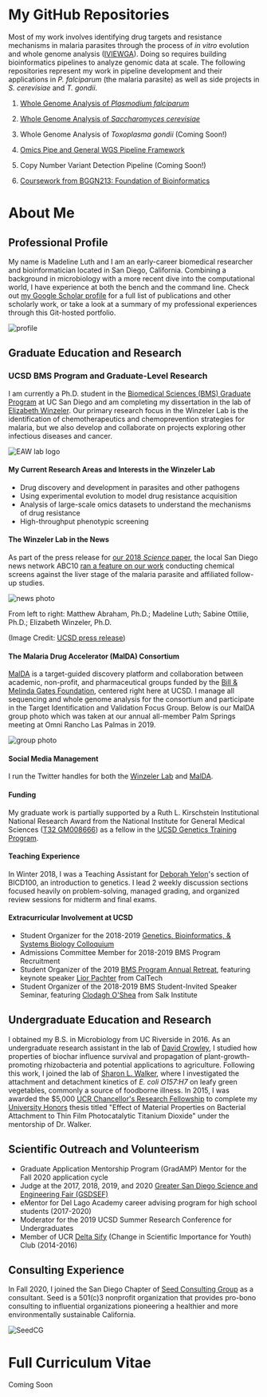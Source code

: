# My GitHub Repositories
Most of my work involves identifying drug targets and resistance mechanisms in malaria parasites through the process of *in vitro* evolution and whole genome analysis ([IVIEWGA](https://www.ncbi.nlm.nih.gov/pubmed/29451780#)). Doing so requires building bioinformatics pipelines to analyze genomic data at scale. The following repositories represent my work in pipeline development and their applications in *P. falciparum* (the malaria parasite) as well as side projects in *S. cerevisiae* and *T. gondii*.

1. [Whole Genome Analysis of *Plasmodium falciparum*](https://github.com/MadelineRLuth/p_falciparum_analyses)

2. [Whole Genome Analysis of *Saccharomyces cerevisiae*](https://github.com/MadelineRLuth/yeast_analyses)

3. Whole Genome Analysis of *Toxoplasma gondii* (Coming Soon!)

4. [Omics Pipe and General WGS Pipeline Framework](https://github.com/MadelineRLuth/Omics_Pipe)

5. Copy Number Variant Detection Pipeline (Coming Soon!)

6. [Coursework from BGGN213: Foundation of Bioinformatics](https://madelinerluth.github.io/bggn213/)





# About Me

## Professional Profile
My name is Madeline Luth and I am an early-career biomedical researcher and bioinformatician located in San Diego, California. Combining a background in microbiology with a more recent dive into the computational world, I have experience at both the bench and the command line. Check out [my Google Scholar profile](https://scholar.google.com/citations?user=ZwSmvToAAAAJ&hl=en) for a full list of publications and other scholarly work, or take a look at a summary of my professional experiences through this Git-hosted portfolio.

![profile](https://avatars1.githubusercontent.com/u/50251155?s=460&v=4)


## Graduate Education and Research

### UCSD BMS Program and Graduate-Level Research
I am currently a Ph.D. student in the [Biomedical Sciences (BMS) Graduate Program](https://biomedsci.ucsd.edu) at UC San Diego and am completing my dissertation in the lab of [Elizabeth Winzeler](https://winzeler.ucsd.edu/). Our primary research focus in the Winzeler Lab is the identification of chemotherapeutics and chemoprevention strategies for malaria, but we also develop and collaborate on projects exploring other infectious diseases and cancer.

![EAW lab logo](http://winzeler.ucsd.edu/wp-content/uploads/2016/09/winzeler-logo-3-001.png)

#### My Current Research Areas and Interests in the Winzeler Lab
* Drug discovery and development in parasites and other pathogens
* Using experimental evolution to model drug resistance acquisition
* Analysis of large-scale omics datasets to understand the mechanisms of drug resistance
* High-throughput phenotypic screening

#### The Winzeler Lab in the News
As part of the press release for [our 2018 *Science* paper](https://science.sciencemag.org/content/362/6419/eaat9446.abstract), the local San Diego news network ABC10 [ran a feature on our work](https://www.10news.com/news/san-diego-students-helping-to-lead-quest-to-end-malaria) conducting chemical screens against the liver stage of the malaria parasite and affiliated follow-up studies.

![news photo](https://ucsdnews.ucsd.edu/news_uploads/2018_12_06_winzler_researchteam_UCSDHealth.jpg)

From left to right: Matthew Abraham, Ph.D.; Madeline Luth; Sabine Ottilie, Ph.D.; Elizabeth Winzeler, Ph.D.

(Image Credit: [UCSD press release](https://ucsdnews.ucsd.edu/pressrelease/half_a_million_tests_and_many_later_new_buzz_about_a_malaria_prevention_drug))

#### The Malaria Drug Accelerator (MalDA) Consortium
[MalDA](https://winzeler.ucsd.edu/malda/) is a target-guided discovery platform and collaboration between academic, non-profit, and pharmaceutical groups funded by the [Bill & Melinda Gates Foundation](https://www.gatesfoundation.org), centered right here at UCSD. I manage all sequencing and whole genome analysis for the consortium and participate in the Target Identification and Validation Focus Group. Below is our MalDA group photo which was taken at our annual all-member Palm Springs meeting at Omni Rancho Las Palmas in 2019.

![group photo](https://pbs.twimg.com/profile_banners/1198263575577534466/1575651873/600x200)

#### Social Media Management
I run the Twitter handles for both the [Winzeler Lab](https://twitter.com/WinzelerLabUCSD) and [MalDA](https://twitter.com/MalariaTargetID).

#### Funding
My graduate work is partially supported by a Ruth L. Kirschstein Institutional National Research Award from the National Institute for General Medical Sciences ([T32 GM008666](https://grantome.com/grant/NIH/T32-GM008666-16)) as a fellow in the [UCSD Genetics Training Program](http://genetics.ucsd.edu).

#### Teaching Experience
In Winter 2018, I was a Teaching Assistant for [Deborah Yelon](https://www-biology.ucsd.edu/research/faculty/dyelon)'s section of BICD100, an introduction to genetics. I lead 2 weekly discussion sections focused heavily on problem-solving, managed grading, and organized review sessions for midterm and final exams.

#### Extracurricular Involvement at UCSD
* Student Organizer for the 2018-2019 [Genetics, Bioinformatics, & Systems Biology Colloquium](http://genomic.weebly.com)
* Admissions Committee Member for 2018-2019 BMS Program Recruitment
* Student Organizer of the 2019 [BMS Program Annual Retreat](https://biomedsci.ucsd.edu/calendar/bms-retreat.html), featuring keynote speaker [Lior Pachter](https://pachterlab.github.io) from CalTech
* Student Organizer of the 2018-2019 BMS Student-Invited Speaker Seminar, featuring [Clodagh O'Shea](https://www.salk.edu/scientist/clodagh-oshea/) from Salk Institute

## Undergraduate Education and Research
I obtained my B.S. in Microbiology from UC Riverside in 2016. As an undergraduate research assistant in the lab of [David Crowley](https://profiles.ucr.edu/app/home/profile/crowley), I studied how properties of biochar influence survival and propagation of plant-growth-promoting rhizobacteria and potential applications to agriculture. Following this work, I joined the lab of [Sharon L. Walker](https://drexel.edu/engineering/about/faculty-staff/W/walker-sharon/), where I investigated the attachment and detachment kinetics of *E. coli O157:H7* on leafy green vegetables, commonly a source of foodborne illness. In 2015, I was awarded the $5,000 [UCR Chancellor's Research Fellowship](https://se.ucr.edu/research/chancellor_fellowship) to complete my [University Honors](https://honors.ucr.edu) thesis titled "Effect of Material Properties on Bacterial Attachment to Thin Film Photocatalytic Titanium Dioxide" under the mentorship of Dr. Walker.

## Scientific Outreach and Volunteerism
* Graduate Application Mentorship Program (GradAMP) Mentor for the Fall 2020 application cycle
* Judge at the 2017, 2018, 2019, and 2020 [Greater San Diego Science and Engineering Fair (GSDSEF)](https://www.gsdsef.org)
* eMentor for Del Lago Academy career advising program for high school students (2017-2020)
* Moderator for the 2019 UCSD Summer Research Conference for Undergraduates
* Member of UCR [Delta Sify](http://deltasify.weebly.com) (Change in Scientific Importance for Youth) Club (2014-2016)

## Consulting Experience
In Fall 2020, I joined the San Diego Chapter of [Seed Consulting Group](https://seedcg.org) as a consultant. Seed is a 501(c)3 nonprofit organization that provides pro-bono consulting to influential organizations pioneering a healthier and more environmentally sustainable California.

![SeedCG](https://seedcg.org/wp-content/uploads/2020/08/Final_Logo_V2-6.png)


# Full Curriculum Vitae
Coming Soon


